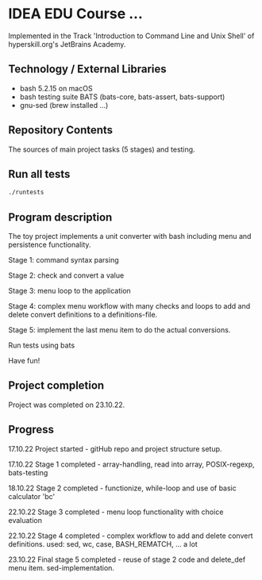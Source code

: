 # IDEA EDU Course ...

Implemented in the Track 'Introduction to Command Line and Unix Shell' of hyperskill.org's JetBrains Academy.

## Technology / External Libraries

- bash 5.2.15 on macOS
- bash testing suite BATS (bats-core, bats-assert, bats-support)
- gnu-sed (brew installed ...)

## Repository Contents

The sources of main project tasks (5 stages) and testing.

## Run all tests

```bash
./runtests
```

## Program description

The toy project implements a unit converter with bash including menu and persistence functionality.

Stage 1: command syntax parsing

Stage 2: check and convert a value

Stage 3: menu loop to the application

Stage 4: complex menu workflow with many checks and loops to add and delete convert definitions to a definitions-file.

Stage 5: implement the last menu item to do the actual conversions.

Run tests using bats

Have fun!

## Project completion

Project was completed on 23.10.22.

## Progress

17.10.22 Project started - gitHub repo and project structure setup.

17.10.22 Stage 1 completed - array-handling, read into array, POSIX-regexp, bats-testing

18.10.22 Stage 2 completed - functionize, while-loop and use of basic calculator 'bc'

22.10.22 Stage 3 completed - menu loop functionality with choice evaluation

22.10.22 Stage 4 completed - complex workflow to add and delete convert definitions. 
used: sed, wc, case, BASH_REMATCH, ... a lot

23.10.22 Final stage 5 completed - reuse of stage 2 code and delete_def menu item. sed-implementation.
